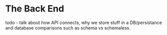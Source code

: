 # The Back End

todo - talk about how API connects, why we store stuff in a DB/persistance and database comparisons such as schema vs schemaless.